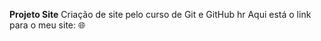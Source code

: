 **Projeto Site**
Criação de site pelo curso de Git e GitHub
hr
Aqui está o link para o meu site: 🌐 
